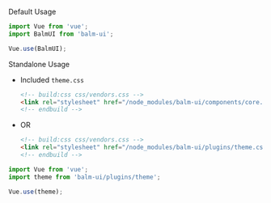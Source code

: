 Default Usage

```js
import Vue from 'vue';
import BalmUI from 'balm-ui';

Vue.use(BalmUI);
```

Standalone Usage

- Included `theme.css`
  ```html
  <!-- build:css css/vendors.css -->
  <link rel="stylesheet" href="/node_modules/balm-ui/components/core.css" />
  <!-- endbuild -->
  ```
- OR
  ```html
  <!-- build:css css/vendors.css -->
  <link rel="stylesheet" href="/node_modules/balm-ui/plugins/theme.css" />
  <!-- endbuild -->
  ```

```js
import Vue from 'vue';
import theme from 'balm-ui/plugins/theme';

Vue.use(theme);
```
